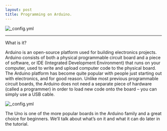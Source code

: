 ```yaml
---
layout: post
title: Programming on Arduino.
---
```


![_config.yml](https://www.arduino.cc/en/uploads/Main/Arduino_at_Heart-01.svg)

___

What is it?

Arduino is an open-source platform used for building electronics projects.
Arduino consists of both a physical programmable circuit board and a piece of software, or IDE (Integrated Development Environment) that runs on your computer, used to write and upload computer code to the physical board.
The Arduino platform has become quite popular with people just starting out with electronics, and for good reason. Unlike most previous programmable circuit boards, the Arduino does not need a separate piece of hardware (called a programmer) in order to load new code onto the board – you can simply use a USB cable.


![_config.yml](https://www.arduino.cc/new_home/assets/illu-arduino-UNO.png)




The Uno is one of the more popular boards in the Arduino family and a great choice for beginners. We’ll talk about what’s on it and what it can do later in the tutorial.


